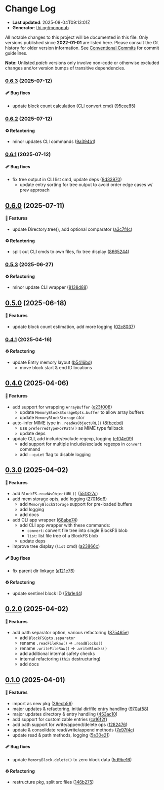 # Change Log

- **Last updated**: 2025-08-04T09:13:01Z
- **Generator**: [thi.ng/monopub](https://thi.ng/monopub)

All notable changes to this project will be documented in this file.
Only versions published since **2022-01-01** are listed here.
Please consult the Git history for older version information.
See [Conventional Commits](https://conventionalcommits.org/) for commit guidelines.

**Note:** Unlisted _patch_ versions only involve non-code or otherwise excluded changes
and/or version bumps of transitive dependencies.

### [0.6.3](https://github.com/thi-ng/umbrella/tree/@thi.ng/block-fs@0.6.3) (2025-07-12)

#### 🩹 Bug fixes

- update block count calculation (CLI convert cmd) ([95cee85](https://github.com/thi-ng/umbrella/commit/95cee85))

### [0.6.2](https://github.com/thi-ng/umbrella/tree/@thi.ng/block-fs@0.6.2) (2025-07-12)

#### ♻️ Refactoring

- minor updates CLI commands ([9a394b1](https://github.com/thi-ng/umbrella/commit/9a394b1))

### [0.6.1](https://github.com/thi-ng/umbrella/tree/@thi.ng/block-fs@0.6.1) (2025-07-12)

#### 🩹 Bug fixes

- fix tree output in CLI list cmd, update deps ([8d33970](https://github.com/thi-ng/umbrella/commit/8d33970))
  - update entry sorting for tree output to avoid order edge cases w/ prev approach

## [0.6.0](https://github.com/thi-ng/umbrella/tree/@thi.ng/block-fs@0.6.0) (2025-07-11)

#### 🚀 Features

- update Directory.tree(), add optional comparator ([a3c7f4c](https://github.com/thi-ng/umbrella/commit/a3c7f4c))

#### ♻️ Refactoring

- split out CLI cmds to own files, fix tree display ([8665244](https://github.com/thi-ng/umbrella/commit/8665244))

### [0.5.3](https://github.com/thi-ng/umbrella/tree/@thi.ng/block-fs@0.5.3) (2025-06-27)

#### ♻️ Refactoring

- minor update CLI wrapper ([8138d88](https://github.com/thi-ng/umbrella/commit/8138d88))

## [0.5.0](https://github.com/thi-ng/umbrella/tree/@thi.ng/block-fs@0.5.0) (2025-06-18)

#### 🚀 Features

- update block count estimation, add more logging ([02c8037](https://github.com/thi-ng/umbrella/commit/02c8037))

### [0.4.1](https://github.com/thi-ng/umbrella/tree/@thi.ng/block-fs@0.4.1) (2025-04-16)

#### ♻️ Refactoring

- update Entry memory layout ([b5416bd](https://github.com/thi-ng/umbrella/commit/b5416bd))
  - move block start & end ID locations

## [0.4.0](https://github.com/thi-ng/umbrella/tree/@thi.ng/block-fs@0.4.0) (2025-04-06)

#### 🚀 Features

- add support for wrapping `ArrayBuffer` ([e23f008](https://github.com/thi-ng/umbrella/commit/e23f008))
  - update `MemoryBlockStorageOpts.buffer` to allow array buffers
  - update `MemoryBlockStorage` ctor
- auto-infer MIME type in `.readAsObjectURL()` ([8fbcebd](https://github.com/thi-ng/umbrella/commit/8fbcebd))
  - use `preferredTypeForPath()` as MIME type fallback
  - update deps
- update CLI, add include/exclude regexp, logging ([ef04e09](https://github.com/thi-ng/umbrella/commit/ef04e09))
  - add support for multiple include/exclude regexps in `convert` command
  - add `--quiet` flag to disable logging

## [0.3.0](https://github.com/thi-ng/umbrella/tree/@thi.ng/block-fs@0.3.0) (2025-04-02)

#### 🚀 Features

- add `BlockFS.readAsObjectURL()` ([551327c](https://github.com/thi-ng/umbrella/commit/551327c))
- add mem storage opts, add logging ([27016d6](https://github.com/thi-ng/umbrella/commit/27016d6))
  - add `MemoryBlockStorage` support for pre-loaded buffers
  - add logging
  - add docs
- add CLI app wrapper ([68abe74](https://github.com/thi-ng/umbrella/commit/68abe74))
  - add CLI app wrapper with these commands:
    - `convert`: convert file tree into single BlockFS blob
    - `list`: list file tree of a BlockFS blob
  - update deps
- improve tree display (`list` cmd) ([a23866c](https://github.com/thi-ng/umbrella/commit/a23866c))

#### 🩹 Bug fixes

- fix parent dir linkage ([a121e76](https://github.com/thi-ng/umbrella/commit/a121e76))

#### ♻️ Refactoring

- update sentinel block ID ([51a1e44](https://github.com/thi-ng/umbrella/commit/51a1e44))

## [0.2.0](https://github.com/thi-ng/umbrella/tree/@thi.ng/block-fs@0.2.0) (2025-04-02)

#### 🚀 Features

- add path separator option, various refactoring ([875465e](https://github.com/thi-ng/umbrella/commit/875465e))
  - add `BlockFSOpts.separator`
  - rename `.readFileRaw()` => `.readBlocks()`
  - rename `.writeFileRaw()` => `.writeBlocks()`
  - add additional internal safety checks
  - internal refactoring (`this` destructuring)
  - add docs

## [0.1.0](https://github.com/thi-ng/umbrella/tree/@thi.ng/block-fs@0.1.0) (2025-04-01)

#### 🚀 Features

- import as new pkg ([36ecb56](https://github.com/thi-ng/umbrella/commit/36ecb56))
- major updates & refactoring, initial dir/file entry handling ([970af58](https://github.com/thi-ng/umbrella/commit/970af58))
- major updates directory & entry handling ([453ac10](https://github.com/thi-ng/umbrella/commit/453ac10))
- add support for customizable entries ([ca16f2f](https://github.com/thi-ng/umbrella/commit/ca16f2f))
- add path support for write/append/delete ops ([f282476](https://github.com/thi-ng/umbrella/commit/f282476))
- update & consolidate read/write/append methods ([7e97f4c](https://github.com/thi-ng/umbrella/commit/7e97f4c))
- update read & path methods, logging ([5a30e21](https://github.com/thi-ng/umbrella/commit/5a30e21))

#### 🩹 Bug fixes

- update `MemoryBlock.delete()` to zero block data ([5d9be16](https://github.com/thi-ng/umbrella/commit/5d9be16))

#### ♻️ Refactoring

- restructure pkg, split src files ([146b275](https://github.com/thi-ng/umbrella/commit/146b275))

